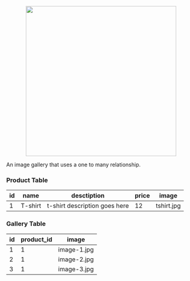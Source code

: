 <p align="center"><img src="https://res.cloudinary.com/dtfbvvkyp/image/upload/v1566331377/laravel-logolockup-cmyk-red.svg" width="400"></p>

An image gallery that uses a one to many relationship.

### Product Table

| id  | name    | desctiption                   | price | image      |
| --- | ------- | ----------------------------- | ----- | ---------- |
| 1   | T-shirt | t-shirt description goes here | 12    | tshirt.jpg |

### Gallery Table

| id  | product_id | image       |
| --- | ---------- | ----------- |
| 1   | 1          | image-1.jpg |
| 2   | 1          | image-2.jpg |
| 3   | 1          | image-3.jpg |
